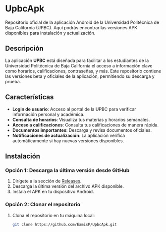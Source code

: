 # UpbcApk

Repositorio oficial de la aplicación Android de la Universidad Politécnica de Baja California (UPBC). Aquí podrás encontrar las versiones APK disponibles para instalación y actualización.

## Descripción

La aplicación **UPBC** está diseñada para facilitar a los estudiantes de la Universidad Politécnica de Baja California el acceso a información clave como horarios, calificaciones, contraseñas, y más. Este repositorio contiene las versiones beta y oficiales de la aplicación, permitiendo su descarga y prueba.

## Características

- **Login de usuario**: Acceso al portal de la UPBC para verificar información personal y académica.
- **Consulta de horarios**: Visualiza tus materias y horarios semanales.
- **Acceso a calificaciones**: Consulta tus calificaciones de manera rápida.
- **Documentos importantes**: Descarga y revisa documentos oficiales.
- **Notificaciones de actualización**: La aplicación verifica automáticamente si hay nuevas versiones disponibles.

## Instalación

### Opción 1: Descarga la última versión desde GitHub
1. Dirígete a la sección de [Releases](https://github.com/EamisP/UpbcApk/releases).
2. Descarga la última versión del archivo APK disponible.
3. Instala el APK en tu dispositivo Android.

### Opción 2: Clonar el repositorio
1. Clona el repositorio en tu máquina local:
   ```bash
   git clone https://github.com/EamisP/UpbcApk.git
